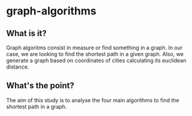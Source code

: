 # graph-algorithms

## What is it?
Graph algoritms consist in measure or find something in a graph. In our case, we are looking to find the shortest path in a given graph.
Also, we generate a graph based on coordinates of cities calculating its euclidean distance.

## What's the point?
The aim of this study is to analyse the four main algorithms to find the shortest path in a graph. 
